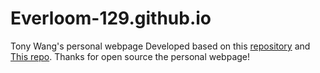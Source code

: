 # Everloom-129.github.io
Tony Wang's personal webpage
Developed based on this [repository](https://github.com/Violet24K/Violet24K.github.io) and [This repo](https://github.com/JunweiLiang/junweiliang.github.io).
Thanks for open source the personal webpage!


